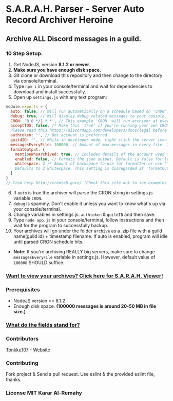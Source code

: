 # S.A.R.A.H. Parser - Server Auto Record Archiver Heroine
## Archive ALL Discord messages in a guild.

### 10 Step Setup.
  1. Get NodeJS, version **8.1.2 or newer**.
  2. **Make sure you have enough disk space.**
  3. Git clone or download this repository and then change to the directory via console/terminal.
  4. Type `npm i` in your console/terminal and wait for dependencies to download and install successfully.
  5. Open up `settings.js` with any text program:
```js
module.exports = {
  auto: false, // Will run automatically on a schedule based on 'CRON'.
  debug: true, // Will display debug related messages to your console. (Really spammy.)
  CRON: '0 0 */1 * *', // This example 'CRON' will run archiver at every midnight (00:00).
  acceptTOS: false, /* Make this 'true' if you're running your own CRON system script.
  Please read this https://discordapp.com/developers/docs/legal before enabling. */
  authtoken: '', // Bot account is preferred.
  guildID: '', // While in developer mode, right click the server icon and click 'Copy ID'.
  messagesEveryFile: 100000, // Amount of max messages in every file. In effect limiting every file size at around 20-50 MB.
  formatOutput: {
    mentionWhoArchived: true, // Includes details of the account used for the archive.
    enabled: false, // Formats the json output. Default is false for lower file size.
    whitespace: 2 /* Amount of backspace to use for formatter or use '\t' for tabs
    Defaults to 2 whitespace. This setting is disregarded if 'formatOutput.enabled' is 'false'. */
  }
}
// Cron help http://crontab.guru/ (Check this site out to see examples on CRON scheduling)
```
  6. If `auto` is true the archiver will parse the CRON string in settings.js variable `CRON`.
  7. `debug` is spammy. Don't enable it unless you want to know what's up via your console/terminal.
  8. Change variables in settings.js: `authtoken` & `guildID` and then save.
  9. Type `node app.js` in your console/terminal, follow instructions and then wait for the program to successfully backup.
  10. Your archives will go under the folder `archive` as a .zip file with a guild name(guild id) + timestamp filename. If auto is enabled, program will idle until parsed CRON schedule hits.
 * **Note:** If you're archiving REALLY big servers, make sure to change `messagesEveryFile` variable in settings.js. However, default value of `100000` SHOULD suffice.

### [Want to view your archives? Click here for S.A.R.A.H. Viewer!](https://github.com/kararty/sarah-viewer)

### Prerequisites
 * NodeJS version >= 8.1.2
 * Enough disk space. **(100000 messages is around 20-50 MB in file size.)**

### [What do the fields stand for?](/fields.md)

### Contributors
[Tonkku107](https://github.com/tonkku107/) - [Website](https://tonkku.me/)

### Contributing
Fork project & Send a pull request. Use eslint & the provided eslint file, thanks.

### License MIT Karar Al-Remahy